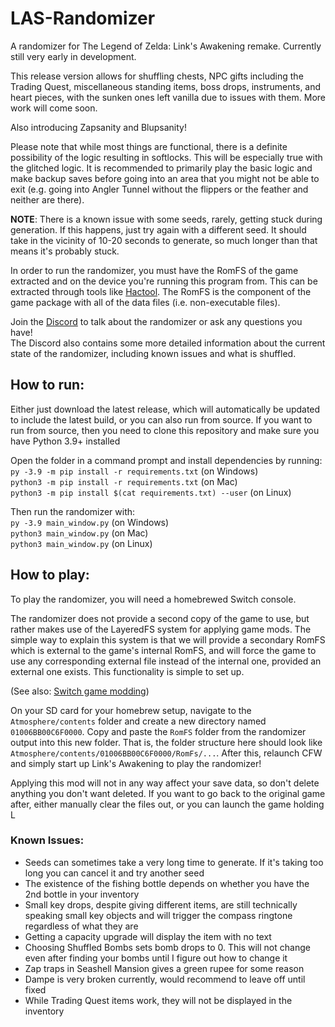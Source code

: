 # LAS-Randomizer
A randomizer for The Legend of Zelda: Link's Awakening remake. Currently still very early in development.

This release version allows for shuffling chests, NPC gifts including the Trading Quest, miscellaneous standing items, boss drops, instruments, and heart pieces, with the sunken ones left vanilla due to issues with them. More work will come soon.

Also introducing Zapsanity and Blupsanity!

Please note that while most things are functional, there is a definite possibility of the logic resulting in softlocks. This will be especially true with the glitched logic. It is recommended to primarily play the basic logic and make backup saves before going into an area that you might not be able to exit (e.g. going into Angler Tunnel without the flippers or the feather and neither are there).

**NOTE**: There is a known issue with some seeds, rarely, getting stuck during generation. If this happens, just try again with a different seed. It should take in the vicinity of 10-20 seconds to generate, so much longer than that means it's probably stuck.

In order to run the randomizer, you must have the RomFS of the game extracted and on the device you're running this program from. This can be extracted through tools like [Hactool](https://github.com/SciresM/hactool). The RomFS is the component of the game package with all of the data files (i.e. non-executable files).

Join the [Discord](https://discord.com/invite/rfBSCUfzj8) to talk about the randomizer or ask any questions you have!  
The Discord also contains some more detailed information about the current state of the randomizer, including known issues and what is shuffled.

## How to run:

Either just download the latest release, which will automatically be updated to include the latest build, or you can also run from source.
If you want to run from source, then you need to clone this repository and make sure you have Python 3.9+ installed

Open the folder in a command prompt and install dependencies by running:  
`py -3.9 -m pip install -r requirements.txt` (on Windows)  
`python3 -m pip install -r requirements.txt` (on Mac)  
`python3 -m pip install $(cat requirements.txt) --user` (on Linux)

Then run the randomizer with:  
`py -3.9 main_window.py` (on Windows)  
`python3 main_window.py` (on Mac)  
`python3 main_window.py` (on Linux)  

## How to play:

To play the randomizer, you will need a homebrewed Switch console.

The randomizer does not provide a second copy of the game to use, but rather makes use of the LayeredFS system for applying game mods. The simple way to explain this system is that we will provide a secondary RomFS which is external to the game's internal RomFS, and will force the game to use any corresponding external file instead of the internal one, provided an external one exists. This functionality is simple to set up.

(See also: [Switch game modding](https://nh-server.github.io/switch-guide/extras/game_modding/))

On your SD card for your homebrew setup, navigate to the `Atmosphere/contents` folder and create a new directory named `01006BB00C6F0000`. Copy and paste the `RomFS` folder from the randomizer output into this new folder. That is, the folder structure here should look like `Atmosphere/contents/01006BB00C6F0000/RomFs/...`. After this, relaunch CFW and simply start up Link's Awakening to play the randomizer!

Applying this mod will not in any way affect your save data, so don't delete anything you don't want deleted. If you want to go back to the original game after, either manually clear the files out, or you can launch the game holding L

### Known Issues:
- Seeds can sometimes take a very long time to generate. If it's taking too long you can cancel it and try another seed
- The existence of the fishing bottle depends on whether you have the 2nd bottle in your inventory
- Small key drops, despite giving different items, are still technically speaking small key objects and will trigger the compass ringtone regardless of what they are
- Getting a capacity upgrade will display the item with no text
- Choosing Shuffled Bombs sets bomb drops to 0. This will not change even after finding your bombs until I figure out how to change it
- Zap traps in Seashell Mansion gives a green rupee for some reason
- Dampe is very broken currently, would recommend to leave off until fixed
- While Trading Quest items work, they will not be displayed in the inventory
